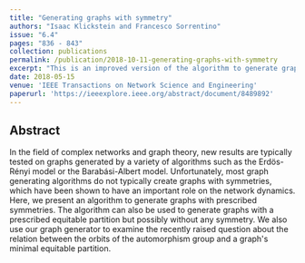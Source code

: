```yaml
---
title: "Generating graphs with symmetry"
authors: "Isaac Klickstein and Francesco Sorrentino"
issue: "6.4"
pages: "836 - 843"
collection: publications
permalink: /publication/2018-10-11-generating-graphs-with-symmetry
excerpt: "This is an improved version of the algorithm to generate graphs with symmetry that we previously published."
date: 2018-05-15
venue: 'IEEE Transactions on Network Science and Engineering'
paperurl: 'https://ieeexplore.ieee.org/abstract/document/8489892'
---
```

## Abstract
In the field of complex networks and graph theory, new results are typically tested on graphs generated by a variety of algorithms such as the Erdös-Rényi model or the Barabási-Albert model. Unfortunately, most graph generating algorithms do not typically create graphs with symmetries, which have been shown to have an important role on the network dynamics. Here, we present an algorithm to generate graphs with prescribed symmetries. The algorithm can also be used to generate graphs with a prescribed equitable partition but possibly without any symmetry. We also use our graph generator to examine the recently raised question about the relation between the orbits of the automorphism group and a graph's minimal equitable partition.
